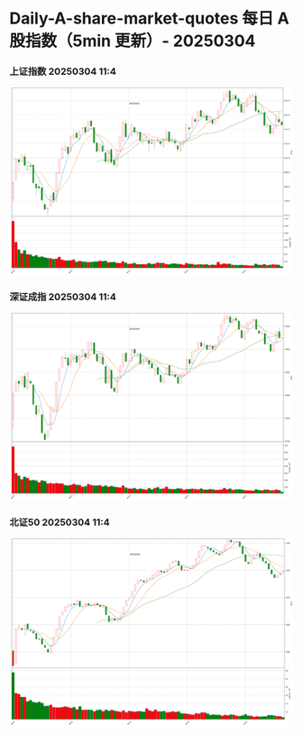 
# Daily-A-share-market-quotes 每日 A 股指数（5min 更新）- 20250304

### 上证指数 20250304 11:4
![](./fig/2025/3/20250304-sh000001.png)

### 深证成指 20250304 11:4
![](./fig/2025/3/20250304-sz399001.png)

### 北证50 20250304 11:4
![](./fig/2025/3/20250304-bj899050.png)
